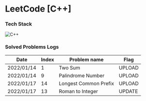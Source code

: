 # LeetCode [C++]



### Tech Stack
![C++](https://img.shields.io/badge/C++-3766AB?style=flat-square&logo=c%2B%2B&logoColor=white) &nbsp;


### Solved Problems Logs

| Date       | Index | Problem name |  Flag  |
| ----- | ------------ | ---------- |  ----  |
|  2022/01/14  |  1  |  Two Sum  |  UPLOAD  |
|  2022/01/14  |  9  |  Palindrome Number  |  UPLOAD  |
|  2022/01/17  |  14  |  Longest Common Prefix   |  UPLOAD  |
|  2022/01/17  |  13  |  Roman to Integer   |  UPDATE  |
